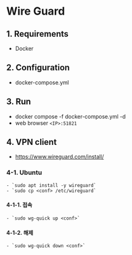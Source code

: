 # Wire Guard 

## 1. Requirements

  - Docker

## 2. Configuration

  - docker-compose.yml

## 3. Run

  - docker compose -f docker-compose.yml -d
  - web browser `<IP>:51821`

## 4. VPN client

  - https://www.wireguard.com/install/

### 4-1. Ubuntu

    - `sudo apt install -y wireguard`
    - `sudo cp <conf> /etc/wireguard`

#### 4-1-1. 접속

    - `sudo wg-quick up <conf>`

#### 4-1-2. 해제

    - `sudo wg-quick down <conf>`
    

